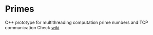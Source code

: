 # Primes
C++ prototype for multithreading computation prime numbers and TCP communication
Check [wiki](https://github.com/denis-gubar/Primes/wiki)
